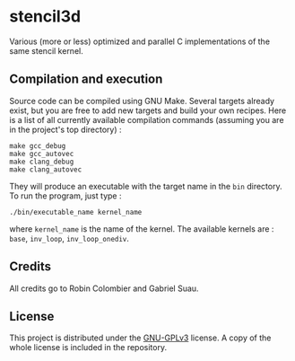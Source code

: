 # stencil3d

Various (more or less) optimized and parallel C implementations of the same stencil kernel.

## Compilation and execution
Source code can be compiled using GNU Make. Several targets already exist, but you are free to add new targets and build your own recipes. Here is a list of all currently available compilation commands (assuming you are in the project's top directory) :

```shell
make gcc_debug
make gcc_autovec
make clang_debug
make clang_autovec
```

They will produce an executable with the target name in the `bin` directory. To run the program, just type :

```shell
./bin/executable_name kernel_name
```

where `kernel_name` is the name of the kernel. The available kernels are : `base`, `inv_loop`, `inv_loop_onediv`.

## Credits
All credits go to Robin Colombier and Gabriel Suau.

## License
This project is distributed under the [GNU-GPLv3](https://www.gnu.org/licenses/gpl-3.0.html) license. A copy of the whole license is included in the repository.
